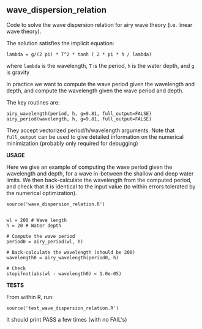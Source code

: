 **wave_dispersion_relation**
----------------------------

Code to solve the wave dispersion relation for airy wave theory (i.e. linear
wave theory).

The solution satisfies the implicit equation:

    lambda = g/(2 pi) * T^2 * tanh ( 2 * pi * h / lambda)

where `lambda` is the wavelength, `T` is the period, `h` is the water depth, and `g` is gravity

In practice we want to compute the wave period given the wavelength and depth,
and compute the wavelength given the wave period and depth.

The key routines are: 

    airy_wavelength(period, h, g=9.81, full_output=FALSE)
    airy_period(wavelength, h, g=9.81, full_output=FALSE)

They accept vectorized period/h/wavelength arguments. Note that `full_output` can be used
to give detailed information on the numerical minimization (probably only required for
debugging)


**USAGE**

Here we give an example of computing the wave period given the wavelength and
depth, for a wave in-between the shallow and deep water limits. We then back-calculate
the wavelength from the computed period, and check that it is identical to the input value
(to within errors tolerated by the numerical optimization).


    source('wave_dispersion_relation.R')


    wl = 200 # Wave length
    h = 20 # Water depth
   
    # Compute the wave period 
    period0 = airy_period(wl, h)

    # Back-calculate the wavelength (should be 200)
    wavelength0 = airy_wavelength(period0, h)

    # Check
    stopifnot(abs(wl - wavelength0) < 1.0e-05)


**TESTS**

From within R, run:

    source('test_wave_dispersion_relation.R')

It should print PASS a few times (with no FAIL's)
